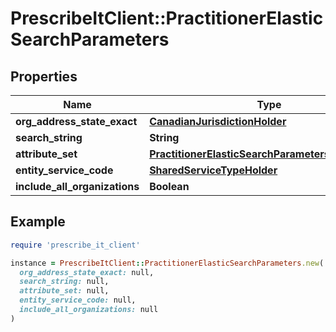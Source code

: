 # PrescribeItClient::PractitionerElasticSearchParameters

## Properties

| Name | Type | Description | Notes |
| ---- | ---- | ----------- | ----- |
| **org_address_state_exact** | [**CanadianJurisdictionHolder**](CanadianJurisdictionHolder.md) |  |  |
| **search_string** | **String** |  |  |
| **attribute_set** | [**PractitionerElasticSearchParametersAttributeSet**](PractitionerElasticSearchParametersAttributeSet.md) |  |  |
| **entity_service_code** | [**SharedServiceTypeHolder**](SharedServiceTypeHolder.md) |  | [optional] |
| **include_all_organizations** | **Boolean** |  | [optional] |

## Example

```ruby
require 'prescribe_it_client'

instance = PrescribeItClient::PractitionerElasticSearchParameters.new(
  org_address_state_exact: null,
  search_string: null,
  attribute_set: null,
  entity_service_code: null,
  include_all_organizations: null
)
```

